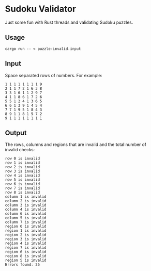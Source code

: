 # Sudoku Validator

Just some fun with Rust threads and validating Sudoku puzzles.

## Usage

```
cargo run -- < puzzle-invalid.input
```

## Input

Space separated rows of numbers. For example:

```
1 1 1 1 1 1 1 1 9
2 1 1 7 2 1 6 3 8
3 3 1 6 1 1 2 9 7
4 1 1 8 6 1 7 2 6
5 5 1 2 4 1 3 6 5
6 6 1 3 9 1 4 5 4
7 7 1 9 5 1 8 4 3
8 9 1 1 8 1 5 7 2
9 1 1 1 1 1 1 1 1
```


## Output

The rows, columns and regions that are invalid and the total number of invalid checks:

```
row 0 is invalid
row 1 is invalid
row 2 is invalid
row 3 is invalid
row 4 is invalid
row 5 is invalid
row 6 is invalid
row 7 is invalid
row 8 is invalid
column 1 is invalid
column 2 is invalid
column 3 is invalid
column 4 is invalid
column 6 is invalid
column 5 is invalid
column 7 is invalid
region 0 is invalid
region 1 is invalid
region 2 is invalid
region 3 is invalid
region 4 is invalid
region 7 is invalid
region 6 is invalid
region 8 is invalid
region 5 is invalid
Errors found: 25

```
